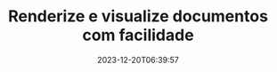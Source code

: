 ---
############################# Static ##########################
layout: "family"
date: 2023-12-20T06:39:57
draft: false

product: "Viewer"
product_tag: "viewer"

############################# Head ############################
head_title: "API de renderização e visualização de documentos | API local e serviço online"
head_description: "Renderize e visualize arquivos Word, PDF, Excel, Powerpoint ou imagem de forma fácil e gratuita"

############################# Header ##########################
title: "Renderize e visualize documentos com facilidade"
description: |
  API de visualizador poderosa para renderizar diferentes arquivos em PDF, HTML e imagem.

  Carregue documentos de diversas fontes, incluindo arquivos, streams, URLs, servidores FTP, Amazon S3, Azure Blob Storage e muito mais.

  Gere páginas HTML responsivas, proteja os arquivos PDF de saída e reordene suas páginas, gire páginas, renderize notas e comentários, se necessário.

############################# Platforms ############################
supported_platforms:
  enable: true  
  head_title: "Escolha sua plataforma"
  title: "Plataformas suportadas"
  description: "A biblioteca GroupDocs.Viewer oferece suporte aos seguintes sistemas operacionais e estruturas"
  details_link_title: "Saber mais"
  items:
    # supported_platforms loop
    - title: ".NET"
      description: "GroupDocs.Viewer for .NET"
      color: "blue"
      tag: "net"
      link: "/viewer/net/"
      features_link: "https://docs.groupdocs.com/viewer/net/system-requirements/"
      features:
        # features loop
        - content: ".NET Framework 4.6.2+  <br>  .NET Core 3.1  <br>  .NET 6+"
          rows: "3"
        # features loop
        - content: "Windows, Linux"
          rows: "1"
        # features loop
        - content: "Mais de 180 formatos de arquivo"
          rows: "1"
        # features loop
        - content: "Pacote de UI para ASP.NET Core"
          rows: "1"
        # features loop
        - content: "ASP.NET WebForms Demo  <br>  ASP.NET MVC Demo  <br>  ASP.NET Core Demo"
          rows: "3"
    
    # supported_platforms loop
    - title: "Java"
      description: "GroupDocs.Viewer for Java"
      color: "red"
      tag: "java"
      link: "/viewer/java/"
      features_link: "https://docs.groupdocs.com/viewer/java/system-requirements/"
      features:
        # features loop
        - content: "J2SE 8.0 (1.8)+"
          rows: "3"
        # features loop
        - content:  "Windows, Linux, macOS"
          rows: "1"       
        # features loop
        - content: "Mais de 180 formatos de arquivo"
          rows: "1"
        # features loop
        - content:  "Pacote UI para Spring e Dropwizard"
          rows: "1"
        # features loop
        - content:  "Spring Demo  <br>  Dropwizard demo"
          rows: "3"

    # supported_platforms loop
    - title: "Node.js"
      description: "GroupDocs.Viewer for Node.js"
      color: "green"
      tag: "nodejs-java"
      link: "/viewer/nodejs-java/"
      features_link: "https://docs.groupdocs.com/viewer/nodejs-java/system-requirements/"
      features:
        # features loop
        - content: "Node.js 16+  <br>  and J2SE 8.0 (1.8)+"
          rows: "3"
        # features loop
        - content:  "Windows, Linux, macOS"
          rows: "1"
        # features loop
        - content:  "Mais de 180 formatos de arquivo"
          rows: "1"
        # features loop
        - content:  "Pacote UI – em breve"
          rows: "1" 
        # features loop
        - content:  "Demonstração - em breve"
          rows: "3" 


############################# Features ############################

features:
  enable: true
  title: "Conjunto de recursos do GroupDocs.Viewer"
  description: "API para renderizar arquivos de diferentes tipos como HTML, PDF, PNG e JPEG em aplicativos para visualizá-los sem software de terceiros."

  items:
    # feature loop
    - icon: "view"
      title: "Ver documentos e imagens"
      content: "Visualize documentos renderizando-os como arquivos HTML, PDF, PNG e JPEG."

    # feature loop
    - icon: "password"
      title: "Abra documentos protegidos"
      content: "Especifique uma senha para abrir documentos criptografados."

    # feature loop
    - icon: "load"
      title: "Carregue arquivos de qualquer lugar"
      content: "Carregue documentos de vários arquivos, URLs, servidores FTP, Amazon S3 e muito mais."
    
    # feature loop
    - icon: "pages"
      title: "Renderizar todas ou páginas específicas"
      content: "Especifique um intervalo de números de páginas a serem renderizados."


############################# Code samples ############################
code_samples:
  enable: true
  title: "Amostras de código GroupDocs.Viewer"
  description: "Alguns casos de uso de operações típicas do GroupDocs.Viewer em C#, Java, TypeScript"
  items:
    # code sample loop
    - title: "Como renderizar arquivos DOCX em PDF"
      content: |
       Renderize documentos DOCX em PDF sem o Microsoft Word ou outro software instalado. Carregue e visualize facilmente arquivos DOCX em seu aplicativo .NET, seja ele um aplicativo da web ou de desktop. Aqui está um exemplo de como renderizar um arquivo DOCX em PDF:
      samples:
        - language: "C#"
          color: "blue"
          content: |
            ```csharp {style=abap}   
            // Carregar arquivo DOCX para renderizar
            using (Viewer viewer = new Viewer("sample.docx"))
            {
              // Renderizar DOCX em um arquivo PDF
              PdfViewOptions viewOptions = new PdfViewOptions();
              viewer.View(viewOptions);
            }
            ```
        - language: "Java"
          color: "red"
          content: |
            ```java {style=abap}   
            import com.groupdocs.viewer.Viewer;
            import com.groupdocs.viewer.options.PdfViewOptions;
            // ...
            // Carregar arquivo DOCX para renderizar
            try (Viewer viewer = new Viewer("sample.docx")) {
                // Renderizar DOCX em um arquivo PDF
                PdfViewOptions viewOptions = new PdfViewOptions();
                viewer.view(viewOptions);
            }
            ```
        - language: "TypeScript"
          color: "green"
          content: |
            ```javascript {style=abap}  
            // Carregar arquivo DOCX para renderizar
            const viewer = new groupdocs.viewer.Viewer("sample.docx")
            
            // Renderizar DOCX em um arquivo PDF
            const viewOptions = groupdocs.viewer.PdfViewOptions(output.pdf)
            viewer.view(viewOptions)
            ```


############################# Formats ############################
formats:
  enable: true
  title:  "Mais de 180 formatos de arquivo suportados"
  description: "GroupDocs.Viewer suporta operações com os mais populares [formatos de arquivo](https://docs.groupdocs.com/viewer/net/supported-document-formats/)"


############################# Metrics ############################

metrics:
  enable: true
  title: "Métricas detalhadas e insights estatísticos"
  description: "Mergulhe em uma análise detalhada de nossos principais números, fornecendo métricas abrangentes e insights estatísticos sobre nossas conquistas, impacto e crescimento."

  items:
    # metrics loop
    - number: "180+"
      title: "Formatos suportados"
      content: "Visualize facilmente mais de 180 formatos de arquivo, incluindo documentos, imagens e desenhos CAD, sem complicações. Quebre barreiras de compatibilidade e acesse diversos arquivos sem esforço com nossa solução de visualização abrangente."
    # metrics loop
    - number: "1.0M"
      title: "Downloads do NuGet"
      content: "Nossa solução de pacote NuGet se tornou um recurso confiável e amplamente adotado na comunidade de desenvolvedores, fornecendo integração perfeita e funcionalidades valiosas para inúmeros projetos."

    # metrics loop
    - number: "10+"
      title: "Bibliotecas"
      content: "Nosso produto inclui mais de 10 bibliotecas, oferecendo recursos avançados para otimizar o desempenho. Essas bibliotecas são projetadas para atender a diferentes necessidades de desenvolvimento com recursos incomparáveis."
    
    # metrics loop
    - number: "100+"
      title: "Clientes satisfeitos"
      content: "Servindo as marcas mais icônicas do mundo. Descubra por que centenas de pessoas adoram o GroupDocs.Viewer! Explore navegação perfeita, colaboração conveniente e facilidade de uso incomparável. Entrar!"


############################# Customers ############################
# logo size X1 => 170:70  X2 => 340 : 140

customers:
  enable: true
  title: "Nossos clientes satisfeitos"
  description: "As bibliotecas GroupDocs são empregadas por marcas renomadas e distintas em todo o mundo."

  items:
    # customers loop
    - title: "BenQ Corporation"
      logo: "benq"
    # customers loop
    - title: "Nasdaq Stock Market"
      logo: "nasdaq"
    # customers loop
    - title: "AT&T Inc."
      logo: "att"
    # customers loop
    - title: "AstraZeneca"
      logo: "astrazeneca"
    # customers loop
    - title: "Central Bank of Argentina"
      logo: "argentinacentralbank"
    # customers loop
    - title: "Roche Holding AG"
      logo: "roche"
    # customers loop
    - title: "Capita"
      logo: "capita"
    # customers loop
    - title: "Axa S.A."
      logo: "axa"
    # customers loop
    - title: "Instructure Inc."
      logo: "instructure"
     # customers loop
    - title: "Wipro"
      logo: "wipro"



############################# Actions ############################

actions:
  enable: true
  title: "Pronto para começar?"
  description: "Experimente os recursos do GroupDocs.Viewer gratuitamente ou solicite uma licença"

  items:
    #  loop
    - title: ".NET"
      link: "/viewer/net/"
      color: "blue"
        #  loop
    - title: "Java"
      link: "/viewer/java/"
      color: "red"
        #  loop
    - title: "Node.js"
      link: "/viewer/nodejs-java/"
      color: "green"


############################# Faq ############################

faq:
  enable: true
  title: "Perguntas e preocupações comuns"
  description: "Encontre respostas para perguntas comuns em nossa seção de perguntas frequentes para responder rapidamente às suas dúvidas e preocupações."

  items:
    #  loop
    - question: "Posso avaliar os produtos GroupDocs antes de comprá-los?"
      answer: |
        Sim! Todos os produtos GroupDocs têm uma versão de avaliação livre de riscos disponível. Recomendamos fortemente que os desenvolvedores baixem e experimentem nossas APIs antes de comprar para garantir que elas atenderão 100% às suas necessidades.
    #  loop
    - question: "O GroupDocs faz demonstrações de produtos?"
      answer: |
        Não, nosso foco está em nossas APIs e em tornar os produtos mais funcionais e estáveis ​​possíveis. Oferecemos testes totalmente funcionais e gratuitos na forma de uma [licença temporária](https://purchase.groupdocs.com/temporary-license/) para que você possa testar o produto por si mesmo.
    #  loop
    - question: "Onde posso baixar o produto?"
      answer: |
        Todos os produtos estão disponíveis para download no [website](https://releases.groupdocs.com). Não enviamos cópias físicas do nosso software por correio.    
    #  loop
    - question: "As licenças de desenvolvedor do GroupDocs são por usuário ou por usuário nomeado?"
      answer: |
        As licenças do GroupDocs Developer são por usuário, não por usuário nomeado. Entendemos que os membros de uma equipe de codificação podem mudar com o tempo e que não é prático ter que atualizar o licenciamento sempre que isso ocorre.
    #  loop
    - question: "Precisamos de licenciamento apenas para desenvolvedores ativos? Por exemplo, temos uma equipe de dois desenvolvedores trabalhando no turno A e uma segunda equipe de dois desenvolvedores trabalhando no turno B… nesta situação, precisamos de duas ou quatro licenças?"
      answer: |
        Todos os desenvolvedores que estão trabalhando no projeto precisam ser licenciados. Nessa situação, o GroupDocs vê sua equipe como tendo quatro membros (mesmo que trabalhem em horários diferentes).

############################# Cloud ############################

cloud_links:
  enable: true
  title: "APIs de baixo código GroupDocs.Viewer"
  description: "Acelere a visualização de documentos ou imagens em qualquer tipo de aplicativo com nossa API REST baseada em nuvem"

  items:
    #  loop
    - icon: "groupdocs_viewer-for-curl"
      title: "GroupDocs.Viewer Cloud for cURL"
      link: "https://products.groupdocs.cloud/viewer/curl"
      content: "Use a API do visualizador de documentos RESTful cURL para renderizar e exibir com eficiência o Microsoft Office, PDF e vários outros formatos de arquivo padrão em seus aplicativos."

    #  loop
    - icon: "groupdocs_viewer-for-net"
      title: "GroupDocs.Viewer Cloud for .NET"
      link: "https://products.groupdocs.cloud/viewer/net"
      content: "Aprimore os recursos de visualização de documentos em aplicativos .NET com o Cloud SDK for .NET. Visualize documentos perfeitamente em formatos HTML, PDF ou de imagem."
    #  loop
    - icon: "groupdocs_viewer-for-java"
      title: "GroupDocs.Viewer Cloud for Java"
      link: "https://products.groupdocs.cloud/viewer/java"
      content: "Integre recursos avançados de renderização de documentos em seus aplicativos Java usando um SDK do Document Viewer para Java desenvolvido especificamente."

############################# Apps ############################

app_links:
  enable: true
  title: "Aplicativos GroupDocs.Viewer NoCode"
  description: "Aplicativo on-line que permite visualizar mais de 180 formatos de arquivo populares no navegador"

  items:
    #  loop
    - icon: "groupdocs_viewer-app"
      title: "GroupDocs.Viewer Total"
      link: "https://products.groupdocs.app/viewer/total"
      content: "Explore um aplicativo on-line gratuito para visualizar mais de 180 formatos de arquivo diretamente do seu navegador preferido."

    #  loop
    - icon: "groupdocs_words-app"
      title:  "GroupDocs.Viewer DOCX"
      link: "https://products.groupdocs.app/viewer/docx"
      content: "Ferramenta baseada na Web para visualizar arquivos do Microsoft Word sem esforço em vários dispositivos."

    #  loop
    - icon: "groupdocs_pdf-app"
      title:  "GroupDocs.Viewer PDF"
      link: "https://products.groupdocs.app/viewer/pdf"
      content: "Abra e visualize arquivos PDF online com o visualizador de PDF gratuito."
    

---